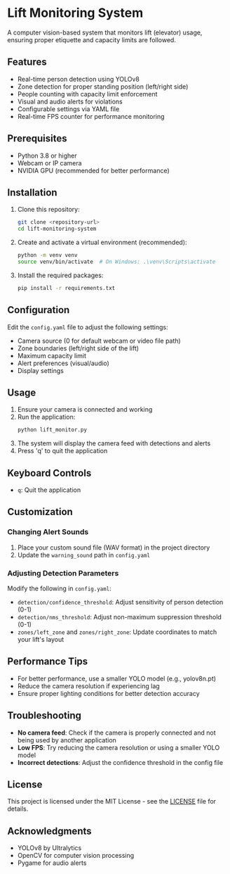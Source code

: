 # Lift Monitoring System

A computer vision-based system that monitors lift (elevator) usage, ensuring proper etiquette and capacity limits are followed.

## Features

- Real-time person detection using YOLOv8
- Zone detection for proper standing position (left/right side)
- People counting with capacity limit enforcement
- Visual and audio alerts for violations
- Configurable settings via YAML file
- Real-time FPS counter for performance monitoring

## Prerequisites

- Python 3.8 or higher
- Webcam or IP camera
- NVIDIA GPU (recommended for better performance)

## Installation

1. Clone this repository:
   ```bash
   git clone <repository-url>
   cd lift-monitoring-system
   ```

2. Create and activate a virtual environment (recommended):
   ```bash
   python -m venv venv
   source venv/bin/activate  # On Windows: .\venv\Scripts\activate
   ```

3. Install the required packages:
   ```bash
   pip install -r requirements.txt
   ```

## Configuration

Edit the `config.yaml` file to adjust the following settings:

- Camera source (0 for default webcam or video file path)
- Zone boundaries (left/right side of the lift)
- Maximum capacity limit
- Alert preferences (visual/audio)
- Display settings

## Usage

1. Ensure your camera is connected and working
2. Run the application:
   ```bash
   python lift_monitor.py
   ```
3. The system will display the camera feed with detections and alerts
4. Press 'q' to quit the application

## Keyboard Controls

- `q`: Quit the application

## Customization

### Changing Alert Sounds

1. Place your custom sound file (WAV format) in the project directory
2. Update the `warning_sound` path in `config.yaml`

### Adjusting Detection Parameters

Modify the following in `config.yaml`:
- `detection/confidence_threshold`: Adjust sensitivity of person detection (0-1)
- `detection/nms_threshold`: Adjust non-maximum suppression threshold (0-1)
- `zones/left_zone` and `zones/right_zone`: Update coordinates to match your lift's layout

## Performance Tips

- For better performance, use a smaller YOLO model (e.g., yolov8n.pt)
- Reduce the camera resolution if experiencing lag
- Ensure proper lighting conditions for better detection accuracy

## Troubleshooting

- **No camera feed**: Check if the camera is properly connected and not being used by another application
- **Low FPS**: Try reducing the camera resolution or using a smaller YOLO model
- **Incorrect detections**: Adjust the confidence threshold in the config file

## License

This project is licensed under the MIT License - see the [LICENSE](LICENSE) file for details.

## Acknowledgments

- YOLOv8 by Ultralytics
- OpenCV for computer vision processing
- Pygame for audio alerts
